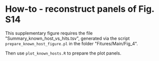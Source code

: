 # How-to - reconstruct panels of Fig. S14
This supplementary figure requires the file "Summary_known_host_vs_hits.tsv", generated via the script `prepare_known_host_figure.pl` in the folder "Fitures/Main/Fig_4".  

Then use `plot_known_hosts.R` to prepare the plot panels.

